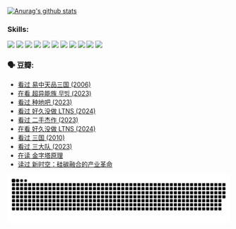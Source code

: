 
[![Anurag's github stats](https://github-readme-stats.vercel.app/api?username=w940853815)](https://github.com/anuraghazra/github-readme-stats)

### Skills:

<code><img height="32" src="https://cdn.jsdelivr.net/npm/simple-icons@v5/icons/python.svg"></code>
<code><img height="32" src="https://cdn.jsdelivr.net/npm/simple-icons@v5/icons/javascript.svg"></code>
<code><img height="32" src="https://cdn.jsdelivr.net/npm/simple-icons@v5/icons/django.svg"></code>
<code><img height="32" src="https://cdn.jsdelivr.net/npm/simple-icons@v5/icons/flask.svg"></code>
<code><img height="32" src="https://cdn.jsdelivr.net/npm/simple-icons@v5/icons/vuetify.svg"></code>
<code><img height="32" src="https://cdn.jsdelivr.net/npm/simple-icons@v5/icons/git.svg"></code>
<code><img height="32" src="https://cdn.jsdelivr.net/npm/simple-icons@v5/icons/docker.svg"></code>
<code><img height="32" src="https://cdn.jsdelivr.net/npm/simple-icons@v5/icons/postgresql.svg"></code>
<code><img height="32" src="https://cdn.jsdelivr.net/npm/simple-icons@v5/icons/elasticsearch.svg"></code>
<code><img height="32" src="https://cdn.jsdelivr.net/npm/simple-icons@v5/icons/macos.svg"></code>
<code><img height="32" src="https://cdn.jsdelivr.net/npm/simple-icons@v5/icons/linux.svg"></code>

### 🗣 豆瓣:

<!-- DOUBAN-ACTIVITIES:START -->
- [看过 易中天品三国‎ (2006)](https://www.douban.com/people/136069238/status/4529910812/?_i=08798485)
- [在看 超异能族 무빙‎ (2023)](https://www.douban.com/people/136069238/status/4527291077/?_i=08798485)
- [看过 种地吧‎ (2023)](https://www.douban.com/people/136069238/status/4527289637/?_i=08798485)
- [看过 好久没做 LTNS‎ (2024)](https://www.douban.com/people/136069238/status/4527289515/?_i=08798485)
- [看过 二手杰作‎ (2023)](https://www.douban.com/people/136069238/status/4522502716/?_i=08798485)
- [在看 好久没做 LTNS‎ (2024)](https://www.douban.com/people/136069238/status/4521969883/?_i=08798485)
- [看过 三国‎ (2010)](https://www.douban.com/people/136069238/status/4521634661/?_i=08798485)
- [看过 三大队‎ (2023)](https://www.douban.com/people/136069238/status/4510323325/?_i=08798485)
- [在读 金字塔原理](https://www.douban.com/people/136069238/status/4507497587/?_i=08798485)
- [读过 新时空：硅碳融合的产业革命](https://www.douban.com/people/136069238/status/4506659177/?_i=08798485)
<!-- DOUBAN-ACTIVITIES:END -->


![Snake animation](https://raw.githubusercontent.com/w940853815/w940853815/output/github-contribution-grid-snake.svg)

<!--
**w940853815/w940853815** is a ✨ _special_ ✨ repository because its `README.md` (this file) appears on your GitHub profile.

Here are some ideas to get you started:

- 🔭 I’m currently working on ...
- 🌱 I’m currently learning ...
- 👯 I’m looking to collaborate on ...
- 🤔 I’m looking for help with ...
- 💬 Ask me about ...
- 📫 How to reach me: ...
- 😄 Pronouns: ...
- ⚡ Fun fact: ...
-->
